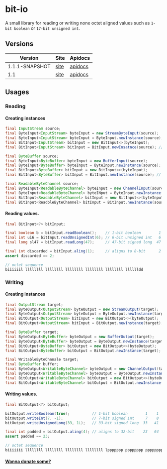 bit-io
======
A small library for reading or writing none octet aligned values such as `1-bit boolean` or `17-bit unsigned int`.

## Versions
|Version|Site|Apidocs|
|-------|----|-------|
|1.1.1-SNAPSHOT|[site](http://jinahya.github.io/bit-io/site/1.1.1-SNAPSHOT/index.html)|[apidocs](http://jinahya.github.io/bit-io/site/1.1.1-SNAPSHOT/apidocs/index.html)|
|1.1|[site](http://jinahya.github.io/bit-io/site/1.1/index.html)|[apidocs](http://jinahya.github.io/bit-io/site/1.1/apidocs/index.html)|

## Usages
### Reading
#### Creating instances
```java
final InputStream source;
final ByteInput<InputStream> byteInput = new StreamByteInput(source);
final ByteInput<InputStream> byteInput = ByteInput.newInstance(source);
final BitInput<InputStream> bitInput = new BitInput<>(byteInput);
final BitInput<InputStream> bitInput = BitInput.newInsatnce(source); // direct

final ByteBuffer source;
final ByteInput<ByteBuffer> byteInput = new BufferInput(source);
final ByteInput<ByteBuffer> byteInput = ByteInput.newInstance(source);
final BitInput<ByteBuffer> bitInput = new BitInput<>(byteInput);
final BitInput<ByteBuffer> bitInput = BitInput.newInstance(source); // direct

final ReadableByteChannel source;
final ByteInput<ReadableByteChannel> byteInput = new ChannelInput(source);
final ByteInput<ReadableByteChannel> byteINput = ByteInput.newInstance(source);
final BitInput<ReadableByteChannel> bitInput = new BitInput<>(byteInput);
final BitInput<ReadbleByteChannel> bitInput = BitInput.newInstance(source); // direct
```
#### Reading values.
```java
final BitInput<?> bitInput;

final boolean b = bitInput.readBoolean();    // 1-bit boolean        1    1
final int ui6 = bitInput.readUnsignedInt(6); // 6-bit unsigned int   6    7
final long sl47 = bitInput.readLong(47);     // 47-bit signed long  47   54

final int discarded = bitInput.aling(1);     // aligns to 8-bit      2   56
assert discarded == 2;

// octet sequence
biiiiiil llllllll llllllll llllllll llllllll llllllll lllllldd
```
### Writing
#### Creating instances
```java
final OutputStream target;
final ByteOutput<OutputStream> byteOutput = new StreamOutput(target);
final ByteOutput<OutputStream> byteOutput = ByteOutput.newInstance(target);
final BitOutput<OutputStream> bitInput = new BitOutput<>(byteOutput);
final BitOutput<OutputStream> bitInput = BitOutput.newInstance(target); // direct

final ByteBuffer target;
final ByteOutput<ByteBuffer> byteOutput = new BufferOutput(target);
final ByteOutput<ByteBuffer> byteOutput = ByteOutput.newInstance(target);
final BitOutput<ByteBuffer> bitOutput = new BitOutput<>(byteOutput);
final BitOutput<ByteBuffer> bitOutput = BitOutput.newInstance(target); // direct

final WritableByteChnnale target;
final ByteBuffer buffer;
final ByteOutput<WritableByteChannel> byteOutput = new ChannelOutput(target);
final ByteOutput<WritableByteChannel> byteOutput = ByteOutput.newInstance(target);
final BitOutput<WritableByteChannel> bitOutput = new BitOutput<>(byteOutput);
final BitOutput<WritableByteChannel> bitOutput = BitOutput.newInstance(target); // direct
```
#### Writing values.
```java
final BitOutput<?> bitOutput;

bitOutput.writeBoolean(true);          // 1-bit boolean        1    1
bitOutput.writeInt(7, -1);             // 7-bit signed int     7    8
bitOutput.writeUnsignedLong(33, 1L);   // 33-bit signed long  33   41

final int padded = bitOutput.aling(4); // aligns to 32-bit    23   64
assert padded == 23;

// octet sequence
biiiiiii llllllll llllllll llllllll llllllll lppppppp pppppppp pppppppp pppppppp
```

#### [Wanna donate some?](https://www.paypal.com/cgi-bin/webscr?cmd=_donations&business=GWDFLJNSZSEGG&lc=KR&item_name=github&currency_code=USD&bn=PP%2dDonationsBF%3abtn_donateCC_LG%2egif%3aNonHosted)
